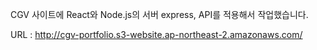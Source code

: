 CGV 사이트에 React와 Node.js의 서버 express,  API를 적용해서 작업했습니다.

URL : http://cgv-portfolio.s3-website.ap-northeast-2.amazonaws.com/
